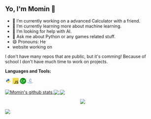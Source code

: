 ## Yo, I'm Momin 👋


- 🔭 I’m currently working on a advanced Calculator with a friend.
- 🌱 I’m currently learning more about machine learning.
- 🤔 I’m looking for help with AI.
- 💬 Ask me about Python or any games related stuff.
- 😄 Pronouns: He
- website working on

I don't have many repos that are public, but it's comming! Because of school I don't have much time to work on projects.

**Languages and Tools:**  

<code><img height="20"    src="https://raw.githubusercontent.com/github/explore/80688e429a7d4ef2fca1e82350fe8e3517d3494d/topics/python/python.png"></code>
<code><img height="20"  src="https://raw.githubusercontent.com/github/explore/80688e429a7d4ef2fca1e82350fe8e3517d3494d/topics/javascript/javascript.png"></code>
<code><img height="20" src="https://raw.githubusercontent.com/github/explore/80688e429a7d4ef2fca1e82350fe8e3517d3494d/topics/csharp/csharp.png"></code>
<code><img height="20" src="https://raw.githubusercontent.com/github/explore/80688e429a7d4ef2fca1e82350fe8e3517d3494d/topics/c/c.png">  </code>

<a href="https://github.com/Momin2005">
 <img align="center" src="https://github-readme-stats.vercel.app/api?username=Momin2005&show_icons=true&theme=dark&line_height=27" alt="Momin's github stats"/>
</a>
<a href="https://github.com/iampawan/AdvancedCalculator">
  <img align="center" src="https://github-readme-stats.vercel.app/api/pin/?username=Momin2005&repo=AdvancedCalculator&theme=dark" />
 
<a href="https://github.com/Momin2005/github-readme-stats">
  <img align="center" src="https://github-readme-stats.vercel.app/api/top-langs/?username=Momin2005&layout=compact&theme=dark&hide=php,css" />
</a>
  
<p align="center">
	<img src="https://img.shields.io/badge/Discord-Momin%235959-7289DA?style=for-the-badge" />
</p>

![](https://visitor-badge.laobi.icu/badge?page_id=Momin2005.Momin2005)

